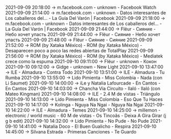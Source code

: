 2021-09-09 20:18:00 -> m.facebook.com - unknown - Facebook Watch
2021-09-09 21:14:00 -> m.facebook.com - unknown - Datos interesantes de Los caballeros del... - La Guía Del Varón | Facebook
2021-09-09 21:18:00 -> m.facebook.com - unknown - Datos interesantes de Los caballeros del... - La Guía Del Varón | Facebook
2021-09-09 21:44:00 -> Flёur - Сияние - Небо хочет упасть
2021-09-09 21:44:00 -> Flёur - Сияние - Небо хочет упасть
2021-09-09 21:48:00 -> Flёur - Сияние - Сияние
2021-09-09 21:52:00 -> ROM (by Xataka México) - ROM (by Xataka México) - Desaparecen poco a poco las redes abiertas de TotalPlay
2021-09-09 21:56:00 -> ROM (by Xataka México) - ROM (by Xataka México) - Mediatek crece como la espuma
2021-09-10 09:11:00 -> Flёur - unknown - Кокон
2021-09-10 09:12:00 -> Gidge - unknown - New Light
2021-09-10 13:47:00 -> ILE - Almadura - Contra Todo
2021-09-10 13:51:00 -> ILE - Almadura - Tu Rumba
2021-09-10 13:55:00 -> Lido Pimienta - Miss Colombia - Nada (con Li Saumet)
2021-09-10 14:00:00 -> iLe y Natalia Lafourcade - En Cantos - En Cantos
2021-09-10 14:03:00 -> Chancha Via Circuito - Ilaló - Ilaló (con Mateo Kingman)
2021-09-10 14:08:00 -> ILE - 2.4 M de vistas - Triángulo
2021-09-10 14:13:00 -> Lido Pimienta - Miss Colombia - Eso Que Tu Haces
2021-09-10 14:17:00 -> Kolinga - Nguya Na Ngai - Nguya Na Ngai
2021-09-10 14:22:00 -> ILE - Almadura - Temes
2021-09-10 14:25:00 -> millemon - electronic / world music - 60 M de vistas - Os Tincoãs - Deixa A Gira Girar (j g b edit)
2021-09-10 14:32:00 -> Lido Pimienta - No Pude - No Pude
2021-09-10 14:41:00 -> Natalia Doco - El Buen Gualicho - Respira
2021-09-10 14:45:00 -> Silvana Estrada - Primeras Canciones - Te Guardo
